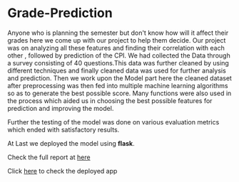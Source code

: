 # Grade-Prediction
Anyone who is  planning the semester but don't know how will it affect their grades here we come up with our project to help them decide.
Our project was on analyzing all these features and finding their correlation with each other , followed by prediction of the CPI. We had collected the Data through
a survey consisting of 40 questions.This data was further cleaned by using different techniques and finally cleaned data was used for further analysis and prediction.
Then we work upon the Model part here the cleaned dataset after preprocessing was then fed into multiple machine learning algorithms so as to generate the best possible score. Many functions were also used in the process which aided us in choosing the best possible features for prediction and improving the model.

 Further the testing of the model was done on various evaluation metrics which ended with satisfactory results.

At Last we deployed the model using **flask**.</br>

Check the full report at [here](https://github.com/modabbir24/Grade-Prediction/blob/master/Report.pdf)

Click [here](https://stud-grade-predictor.herokuapp.com/) to check the deployed app

